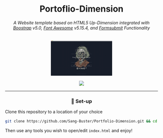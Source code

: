 <div align="center">

<h1>Portoflio-Dimension</h1>

<h6>A Website template based on HTML5 Up-Dimension integrated with <a href="https://getbootstrap.com/docs/5.0/getting-started/introduction/">Boostrap</a> v5.0, <a href="https://fontawesome.com/v5/search">Font Awesome</a> v5.15.4, and <a href="https://formsubmit.co/">Formsubmit</a> Functionality</h6>

<a href="https://portfolio-dimension-sang-buster.vercel.app/" _target="blank">
<img src="README.assets/Web_Preview.png" alt="Web_Preview" width=40%/>
</a>

[![](https://img.shields.io/badge/Demo%20Preview-171d29?style=for-the-badge&logoColor=white)](https://portfolio-dimension-sang-buster.vercel.app/)

---

<h3>🚀 Set-up</h3>

</div>

Clone this repository to a location of your choice

```bash
git clone https://github.com/Sang-Buster/Portfolio-Dimension.git && cd Portfolio-Dimension && cd src
```
Then use any tools you wish to open/edit `index.html` and enjoy!

